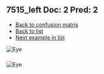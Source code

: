 ## 7515_left Doc: 2 Pred: 2
- [Back to confusion matrix](https://github.com/juliandewit/kaggle_retinopathy/blob/master/matrix.md)
- [Back to list](https://github.com/juliandewit/kaggle_retinopathy/blob/master/lists/22/list.md)
- [Next example in list](https://github.com/juliandewit/kaggle_retinopathy/blob/master/lists/22/75/752_left.md)

![Eye](https://retinopaty.blob.core.windows.net/size1024/7515_left_2.jpeg)

### 

![Eye]()
